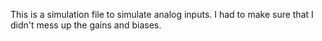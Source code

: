 This is a simulation file to simulate analog inputs. I had to make sure that I didn't mess up the gains and biases.
